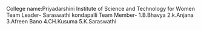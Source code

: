  College name:Priyadarshini Institute of Science and Technology for Women
 Team Leader- Saraswathi kondapalli
 Team Member- 1.B.Bhavya
              2.k.Anjana
              3.Afreen Bano
              4.CH.Kusuma
              5.K.Saraswathi

